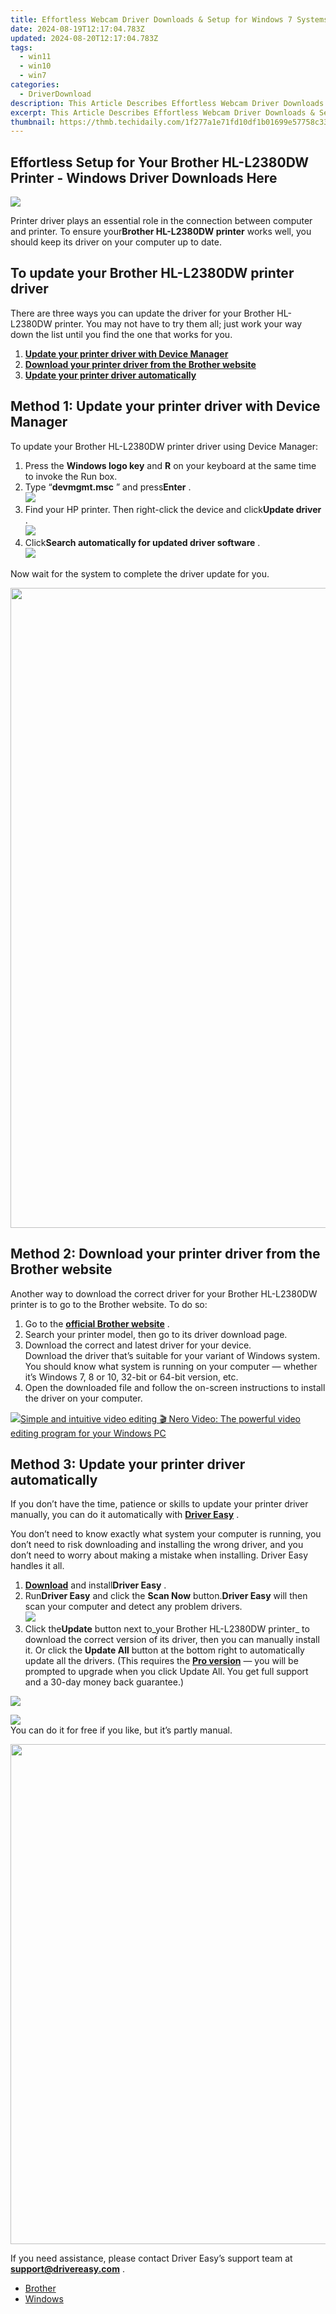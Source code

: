 ```yaml
---
title: Effortless Webcam Driver Downloads & Setup for Windows 7 Systems
date: 2024-08-19T12:17:04.783Z
updated: 2024-08-20T12:17:04.783Z
tags:
  - win11
  - win10
  - win7
categories:
  - DriverDownload
description: This Article Describes Effortless Webcam Driver Downloads & Setup for Windows 7 Systems
excerpt: This Article Describes Effortless Webcam Driver Downloads & Setup for Windows 7 Systems
thumbnail: https://thmb.techidaily.com/1f277a1e71fd10df1b01699e57758c33c523b120ed3c32dedf0e24f515c80068.png
---
```


## Effortless Setup for Your Brother HL-L2380DW Printer - Windows Driver Downloads Here

![](https://images.drivereasy.com/wp-content/uploads/2019/01/image-22.png)

 Printer driver plays an essential role in the connection between computer and printer. To ensure your**Brother HL-L2380DW printer** works well, you should keep its driver on your computer up to date.

## To update your Brother HL-L2380DW printer driver

 There are three ways you can update the driver for your Brother HL-L2380DW printer. You may not have to try them all; just work your way down the list until you find the one that works for you.

1. [**Update your printer driver with Device Manager**](https://tools.techidaily.com/drivereasy/download/)
2. **[Download your printer driver from the Brother website](https://tools.techidaily.com/drivereasy/download/)**
3. **[Update your printer driver automatically](https://tools.techidaily.com/drivereasy/download/)**

## Method 1: Update your printer driver with Device Manager

To update your Brother HL-L2380DW printer driver using Device Manager:

1. Press the **Windows logo key** and **R** on your keyboard at the same time to invoke the Run box.
2. Type “**devmgmt.msc** ” and press**Enter** .  
![](https://images.drivereasy.com/wp-content/uploads/2019/01/image.png)
3. Find your HP printer. Then right-click the device and click**Update driver** .  
![](https://images.drivereasy.com/wp-content/uploads/2019/01/image-1.png)
4. Click**Search automatically for updated driver software** .  
![](https://images.drivereasy.com/wp-content/uploads/2019/01/image-2.png)

Now wait for the system to complete the driver update for you.

<!-- affiliate ads begin -->
<a href="https://ephamedtechinc.pxf.io/c/5597632/2095385/26400" target="_top" id="2095385"><img src="//a.impactradius-go.com/display-ad/26400-2095385" border="0" alt="" width="1024" height="1024"/></a><img height="0" width="0" src="https://imp.pxf.io/i/5597632/2095385/26400" style="position:absolute;visibility:hidden;" border="0" />
<!-- affiliate ads end -->
## Method 2: Download your printer driver from the Brother website

 Another way to download the correct driver for your Brother HL-L2380DW printer is to go to the Brother website. To do so:

1. Go to the **[official Brother website](https://www.brother-usa.com/)**  .
2. Search your printer model, then go to its driver download page.
3. Download the correct and latest driver for your device.  
 Download the driver that’s suitable for your variant of Windows system. You should know what system is running on your computer — whether it’s Windows 7, 8 or 10, 32-bit or 64-bit version, etc.
4. Open the downloaded file and follow the on-screen instructions to install the driver on your computer.

<!-- affiliate ads begin -->
<a href="https://store.nero.com/order/checkout.php?PRODS=42296685&QTY=1&AFFILIATE=108875&CART=1"><img src="http://cdnwww.nero.com/nero-com-wAssets/img/banners/2022/video-pp/ScreenshotSlider/Nero-Video-Advanced-editing.JPG" border="0">Simple and intuitive video editing
🎬 Nero Video:
The powerful video editing program for your Windows PC</a>
<!-- affiliate ads end -->
## Method 3: Update your printer driver automatically

 If you don’t have the time, patience or skills to update your printer driver manually, you can do it automatically with **[Driver Easy](https://tools.techidaily.com/drivereasy/download/)**  .

 You don’t need to know exactly what system your computer is running, you don’t need to risk downloading and installing the wrong driver, and you don’t need to worry about making a mistake when installing. Driver Easy handles it all.

1. **[Download](https://tools.techidaily.com/drivereasy/download/)**  and install**Driver Easy** .
2. Run**Driver Easy** and click the **Scan Now** button.**Driver Easy** will then scan your computer and detect any problem drivers.  
![](https://images.drivereasy.com/wp-content/uploads/2019/01/image-11.png)
3. Click the**Update** button next to_your Brother HL-L2380DW printer_ to download the correct version of its driver, then you can manually install it. Or click the **Update All** button at the bottom right to automatically update all the drivers. (This requires the **[Pro version](https://tools.techidaily.com/drivereasy/download/)**  — you will be prompted to upgrade when you click Update All. You get full support and a 30-day money back guarantee.)  
<!-- affiliate ads begin -->
<a href="https://shop.incomedia.eu/order/checkout.php?PRODS=39655089&QTY=1&AFFILIATE=108875&CART=1"><img src="https://incomedia.eu/files/images/affiliates/wa/01_WA_728x90.jpg" border="0"></a>
<!-- affiliate ads end -->
![](https://images.drivereasy.com/wp-content/uploads/2019/01/image-9.png)  
 You can do it for free if you like, but it’s partly manual.
<!-- affiliate ads begin -->
<a href="https://aspironcom.sjv.io/c/5597632/1941789/21554" target="_top" id="1941789"><img src="//a.impactradius-go.com/display-ad/21554-1941789" border="0" alt="" width="650" height="800"/></a><img height="0" width="0" src="https://imp.pxf.io/i/5597632/1941789/21554" style="position:absolute;visibility:hidden;" border="0" />
<!-- affiliate ads end -->

 If you need assistance, please contact Driver Easy’s support team at **[support@drivereasy.com](https://tools.techidaily.com/drivereasy/download/)**  .

* [Brother](https://tools.techidaily.com/drivereasy/download/)
* [Windows](https://tools.techidaily.com/drivereasy/download/)

<ins class="adsbygoogle"
     style="display:block"
     data-ad-format="autorelaxed"
     data-ad-client="ca-pub-7571918770474297"
     data-ad-slot="1223367746"></ins>



<ins class="adsbygoogle"
     style="display:block"
     data-ad-client="ca-pub-7571918770474297"
     data-ad-slot="8358498916"
     data-ad-format="auto"
     data-full-width-responsive="true"></ins>


